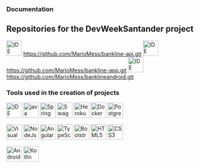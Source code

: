 ### Documentation 
##  Repositories for the DevWeekSantander project 
<img src="https://api.iconify.design/emojione-v1:briefcase.svg?size=128&color=currentColor" alt="IDE Eclipse" width="40" height="40"/> https://github.com/MarioMess/bankline-api.git
<img src="https://api.iconify.design/emojione-v1:briefcase.svg?size=128&color=currentColor" alt="IDE Eclipse" width="40" height="40"/> https://github.com/MarioMess/bankline-app.git
<img src="https://api.iconify.design/emojione-v1:briefcase.svg?size=128&color=currentColor" alt="IDE Eclipse" width="40" height="40"/> https://github.com/MarioMess/banklineandroid.git

<h3>Tools used in the creation of projects</h3>

<p align="left">

<img src="https://www.vectorlogo.zone/logos/eclipse/eclipse-ar21.svg?size=128&color=currentColor" alt="IDE Eclipse" width="40" height="40"/>

<img src="https://www.vectorlogo.zone/logos/java/java-ar21.svg?size=128&color=currentColor" alt="java" width="40" height="40"/>

<img src="https://www.vectorlogo.zone/logos/springio/springio-ar21.svg?size=128&color=currentColor" alt="Spring Boot" width="40" height="40"/>

<img src="https://github.com/get-icon/geticon/blob/master/icons/swagger.svg?size=128&color=currentColor" alt="Swagger" width="40" height="40"/>

<img src="https://www.vectorlogo.zone/logos/heroku/heroku-ar21.svg?size=128&color=currentColor" alt="Heroku" width="40" height="40"/>

<img src="https://www.vectorlogo.zone/logos/docker/docker-ar21.svg?size=128&color=currentColor" alt="Docker" width="40" height="40"/>

<img src="https://www.vectorlogo.zone/logos/postgresql/postgresql-ar21.svg?size=128&color=currentColor" alt="PostgresSQL" width="40" height="40"/>

</p>

<p align="left">

<img src="https://www.vectorlogo.zone/logos/visualstudio_code/visualstudio_code-ar21.svg?size=128&color=currentColor" alt="Visual Studio Code" width="40" height="40"/>

<img src="https://www.vectorlogo.zone/logos/nodejs/nodejs-ar21.svg?size=128&color=currentColor" alt="NodeJs" width="40" height="40"/>

<img src="https://www.vectorlogo.zone/logos/angular/angular-ar21.svg?size=128&color=currentColor" alt="Angular13" width="40" height="40"/>

<img src="https://www.vectorlogo.zone/logos/typescriptlang/typescriptlang-ar21.svg?size=128&color=currentColor" alt="TypeScript" width="40" height="40"/>

<img src="https://www.vectorlogo.zone/logos/getbootstrap/getbootstrap-ar21.svg?size=128&color=currentColor" alt="Bootstrap" width="40" height="40"/>

<img src="https://www.vectorlogo.zone/logos/w3_html5/w3_html5-ar21.svg?size=128&color=currentColor" alt="HTML5" width="40" height="40"/>

<img src="https://www.vectorlogo.zone/logos/w3_css/w3_css-ar21.svg?size=128&color=currentColor" alt="CSS3" width="40" height="40"/>

</p>

<p align="left">

<img src="https://www.vectorlogo.zone/logos/android/android-ar21.svg?size=128&color=currentColor" alt="Android" width="40" height="40"/>

<img src="https://www.vectorlogo.zone/logos/kotlinlang/kotlinlang-ar21.svg?size=128&color=currentColor" alt="Kotlin" width="40" height="40"/>

</p>